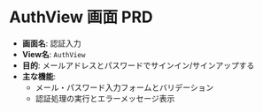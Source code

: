 # AuthView 画面 PRD

- **画面名**: 認証入力
- **View名**: `AuthView`
- **目的**: メールアドレスとパスワードでサインイン/サインアップする
- **主な機能**:
  - メール・パスワード入力フォームとバリデーション
  - 認証処理の実行とエラーメッセージ表示
